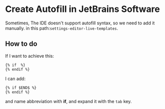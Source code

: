 # Create Autofill in JetBrains Software
Sometimes, The IDE doesn't support autofill syntax, so we need to add it manually.
in this path:`settings-editor-live-templates`.

## How to do
If I want to achieve this:
```
{% if  %}
{% endif %}
```
I can add:
```
{% if $END$ %}
{% endif %}
```
and name abbreviation with **if**, and expand it with the `tab` key.
